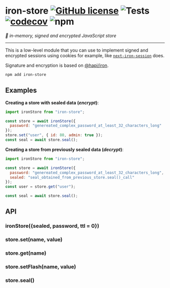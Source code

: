 # iron-store [![GitHub license](https://img.shields.io/github/license/vvo/iron-store?style=flat)](https://github.com/vvo/iron-store/blob/master/LICENSE) ![Tests](https://github.com/vvo/iron-store/workflows/CI/badge.svg) [![codecov](https://codecov.io/gh/vvo/iron-store/branch/master/graph/badge.svg)](https://codecov.io/gh/vvo/iron-store) ![npm](https://img.shields.io/npm/v/iron-store)

_🧿 in-memory, signed and encrypted JavaScript store_

---

This is a low-level module that you can use to implement signed and encrypted sessions using cookies for example, like [`next-iron-session`](https://github.com/vvo/next-iron-session) does.

Signature and encryption is based on [@hapi/iron](https://hapi.dev/family/iron/).

```bash
npm add iron-store
```

## Examples

**Creating a store with sealed data (_encrypt_)**:

```js
import ironStore from "iron-store";

const store = await ironStore({
  password: "genereated_complex_password_at_least_32_characters_long"
});
store.set("user", { id: 80, admin: true });
const seal = await store.seal();
```

**Creating a store from previously sealed data (_decrypt_)**:

```js
import ironStore from "iron-store";

const store = await ironStore({
  password: "genereated_complex_password_at_least_32_characters_long",
  sealed: "seal_obtained_from_previous_store.seal()_call"
});
const user = store.get("user");

const seal = await store.seal();
```

## API

### ironStore({sealed, password, ttl = 0})

### store.set(name, value)

### store.get(name)

### store.setFlash(name, value)

### store.seal()
